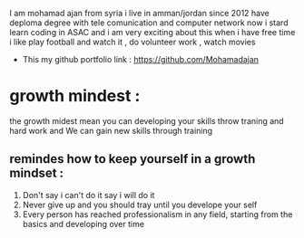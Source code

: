 I am mohamad ajan from syria i live in amman/jordan since 2012 have deploma degree with tele comunication and computer network now i stard learn coding in ASAC and i am very exciting about this when i have free time i like play football and watch it , do volunteer work , watch movies
* This my github portfolio link :
https://github.com/Mohamadajan

# growth mindest :
the growth midest mean you can developing your skills throw traning and hard work and We can gain new skills through training
## remindes how to keep yourself in a growth mindset :
1. Don't say i can't do it say i will do it 
2. Never give up and you should tray until you develope your self 
3. Every person has reached professionalism in any field, starting from the basics and developing over time

